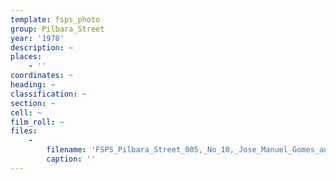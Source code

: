 ```yaml
---
template: fsps_photo
group: Pilbara_Street
year: '1978'
description: ~
places:
    - ''
coordinates: ~
heading: ~
classification: ~
section: ~
cell: ~
film_roll: ~
files:
    -
        filename: 'FSPS_Pilbara_Street_005,_No_10,_Jose_Manuel_Gomes_and_Canceicao_Peta_Serrao,_11-3-E,_1978.png'
        caption: ''
---
```

